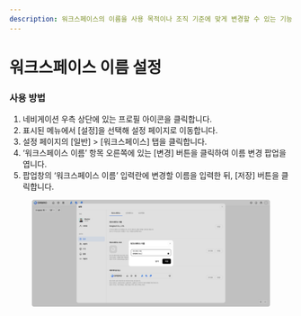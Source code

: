 ```yaml
---
description: 워크스페이스의 이름을 사용 목적이나 조직 기준에 맞게 변경할 수 있는 기능입니다.
---
```


# 워크스페이스 이름 설정

### 사용 방법

1. 네비게이션 우측 상단에 있는 프로필 아이콘을 클릭합니다.
2. 표시된 메뉴에서 \[설정]을 선택해 설정 페이지로 이동합니다.
3. 설정 페이지의 \[일반] > \[워크스페이스] 탭을 클릭합니다.
4. ‘워크스페이스 이름’ 항목 오른쪽에 있는 \[변경] 버튼을 클릭하여 이름 변경 팝업을 엽니다.&#x20;
5. 팝업창의 ‘워크스페이스 이름’ 입력란에 변경할 이름을 입력한 뒤, \[저장] 버튼을 클릭합니다.

<figure><img src="../../.gitbook/assets/workspace-name - 2 (2).png" alt=""><figcaption></figcaption></figure>

